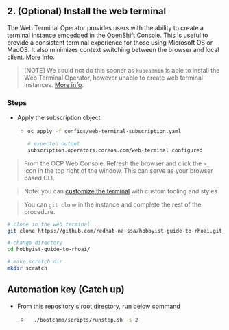 ## 2. (Optional) Install the web terminal

The Web Terminal Operator provides users with the ability to create a terminal instance embedded in the OpenShift Console. This is useful to provide a consistent terminal experience for those using Microsoft OS or MacOS. It also minimizes context switching between the browser and local client. [More info](https://docs.redhat.com/en/documentation/openshift_container_platform/4.15/html/web_console/web-terminal).

> [NOTE] We could not do this sooner as `kubeadmin` is able to install the Web Terminal Operator, however unable to create web terminal instances. [More info](https://github.com/redhat-developer/web-terminal-operator/issues/162).

### Steps

- Apply the subscription object

  - ```sh
    oc apply -f configs/web-terminal-subscription.yaml
    ```
    ```sh
    # expected output
    subscription.operators.coreos.com/web-terminal configured
    ```

> From the OCP Web Console, Refresh the browser and click the `>_` icon in the top right of the window. This can serve as your browser based CLI.

> Note: you can [customize the terminal](https://github.com/redhat-na-ssa/demo-ai-gitops-catalog/tree/main/components/operators/web-terminal) with custom tooling and styles.

> You can `git clone` in the instance and complete the rest of the procedure.

```sh
# clone in the web terminal
git clone https://github.com/redhat-na-ssa/hobbyist-guide-to-rhoai.git

# change directory
cd hobbyist-guide-to-rhoai/

# make scratch dir
mkdir scratch
```

## Automation key (Catch up)

- From this repository's root directory, run below command
  - ```sh
      ./bootcamp/scripts/runstep.sh -s 2
    ```
